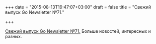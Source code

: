 +++
date = "2015-08-13T19:47:07+03:00"
draft = false
title = "Свежий выпуск Go Newsletter №71."

+++

<p><a href="http://golangweekly.com/issues/71">Свежий выпуск Go Newsletter №71.</a>&nbsp;Больше новостей, интересных и разных.</p>

